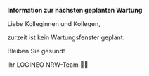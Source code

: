 **Information zur nächsten geplanten Wartung**


Liebe Kolleginnen und Kollegen,

zurzeit ist kein Wartungsfenster geplant.

Bleiben Sie gesund!

Ihr LOGINEO NRW-Team 👨‍💻
